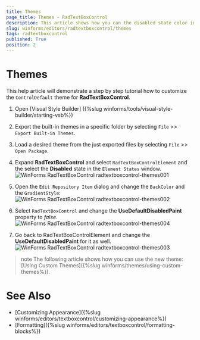 ```yaml
---
title: Themes
page_title: Themes - RadTextBoxControl
description: This article shows how you can the disabled state color in Visual Style Builder.
slug: winforms/editors/radtextboxcontrol/themes
tags: radtextboxcontrol
published: True
position: 2
---
```


# Themes

This help article will demonstrate a step by step tutorial how to customize the `ControlDefault` theme for __RadTextBoxControl__.

1. Open [Visual Style Builder] ({%slug winforms/tools/visual-style-builder/starting-vsb%})
2. Export the built-in themes in a specific folder by selecting `File` >> `Export Built-in Themes`.
3. Load a desired theme from the just exported files by selecting `File` >> `Open Package`.
4. Expand __RadTextBoxControl__ and select  `RadTextBoxControlElement` and the select the __Disabled__ state in the `Element States` window. 
    ![WinForms RadTextBoxControl radtextboxcontrol-themes001](images/radtextboxcontrol-themes001.png)

5. Open the `Edit Repository Item` dialog and change the `BackColor` and the `GradientStyle`:
   ![WinForms RadTextBoxControl radtextboxcontrol-themes002](images/radtextboxcontrol-themes002.png)

6. Select `RadTextBoxControl` and change the __UseDefaultDisabledPaint__ property to *false*.
   ![WinForms RadTextBoxControl radtextboxcontrol-themes004](images/radtextboxcontrol-themes004.png)

7. Go back to RadTextBoxControlElement and change the __UseDefaultDisabledPaint__ for it as well.
   ![WinForms RadTextBoxControl radtextboxcontrol-themes003](images/radtextboxcontrol-themes003.png)

>note The following article shows how you can use the new theme: [Using Custom Themes]({%slug winforms/themes/using-custom-themes%}).

# See Also 

* [Customizing Appearance]({%slug winforms/editors/textboxcontrol/customizing-appearance%})
* [Formatting]({%slug winforms/editors/textboxcontrol/formatting-blocks%})

